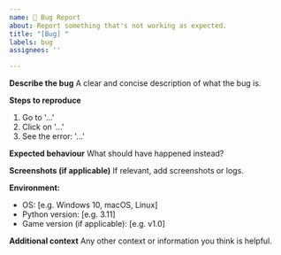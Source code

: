 ```yaml
---
name: 🐛 Bug Report
about: Report something that's not working as expected.
title: "[Bug] "
labels: bug
assignees: ''

---
```


**Describe the bug**
A clear and concise description of what the bug is.

**Steps to reproduce**
1. Go to '...'
2. Click on '...'
3. See the error: '...'

**Expected behaviour**
What should have happened instead?

**Screenshots (if applicable)**
If relevant, add screenshots or logs.

**Environment:**
- OS: [e.g. Windows 10, macOS, Linux]
- Python version: [e.g. 3.11]
- Game version (if applicable): [e.g. v1.0]

**Additional context**
Any other context or information you think is helpful.

